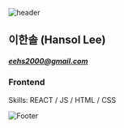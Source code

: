 ![header](https://capsule-render.vercel.app/api?type=wave&color=auto&height=300&section=header&text=이한솔(HansolLee)%20FE&fontSize=90)

## 이한솔 (Hansol Lee)
##### eehs2000@gmail.com
### Frontend
Skills:  REACT / JS / HTML / CSS

![Footer](https://capsule-render.vercel.app/api?type=waving&color=auto&height=200&section=footer)

<!--
**eehs2000/eehs2000** is a ✨ _special_ ✨ repository because its `README.md` (this file) appears on your GitHub profile.

Here are some ideas to get you started:

- 🔭 I’m currently working on ...
- 🌱 I’m currently learning ...
- 👯 I’m looking to collaborate on ...
- 🤔 I’m looking for help with ...
- 💬 Ask me about ...
- 📫 How to reach me: ...
- 😄 Pronouns: ...
- ⚡ Fun fact: ...
-->
